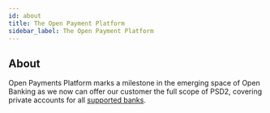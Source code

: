 ```yaml
---
id: about
title: The Open Payment Platform
sidebar_label: The Open Payment Platform
---
```

## About
Open Payments Platform marks a milestone in the emerging space of Open Banking as we now can offer our customer the full scope of PSD2, covering private accounts for all [supported banks](banks.md). 


